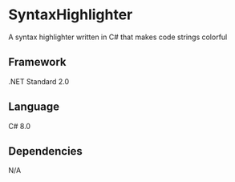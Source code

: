 # SyntaxHighlighter
A syntax highlighter written in C# that makes code strings colorful

## Framework
.NET Standard 2.0

## Language
C# 8.0

## Dependencies
N/A
